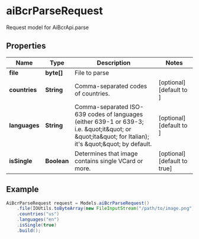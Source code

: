 # aiBcrParseRequest

Request model for AiBcrApi.parse

## Properties

Name | Type | Description | Notes
---- | ---- | ----------- | -----
**file** | **byte[]**| File to parse |
**countries** | **String**| Comma-separated codes of countries. | [optional] [default to ]
**languages** | **String**| Comma-separated ISO-639 codes of languages (either 639-1 or 639-3; i.e. \&quot;it\&quot; or \&quot;ita\&quot; for Italian); it&#39;s \&quot;\&quot; by default.              | [optional] [default to ]
**isSingle** | **Boolean**| Determines that image contains single VCard or more. | [optional] [default to true]

## Example
```java
AiBcrParseRequest request = Models.aiBcrParseRequest()
    .file(IOUtils.toByteArray(new FileInputStream("/path/to/image.png")))
    .countries("us")
    .languages("en")
    .isSingle(true)
    .build();
```


